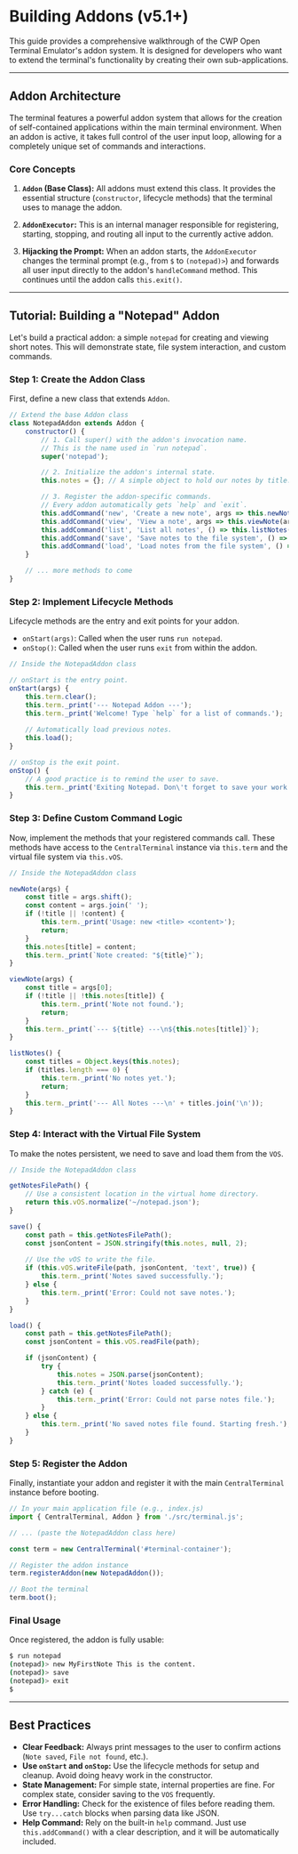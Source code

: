 # Building Addons (v5.1+)

This guide provides a comprehensive walkthrough of the CWP Open Terminal Emulator's addon system. It is designed for developers who want to extend the terminal's functionality by creating their own sub-applications.

---

## Addon Architecture

The terminal features a powerful addon system that allows for the creation of self-contained applications within the main terminal environment. When an addon is active, it takes full control of the user input loop, allowing for a completely unique set of commands and interactions.

### Core Concepts

1.  **`Addon` (Base Class):** All addons must extend this class. It provides the essential structure (`constructor`, lifecycle methods) that the terminal uses to manage the addon.

2.  **`AddonExecutor`:** This is an internal manager responsible for registering, starting, stopping, and routing all input to the currently active addon.

3.  **Hijacking the Prompt:** When an addon starts, the `AddonExecutor` changes the terminal prompt (e.g., from `$` to `(notepad)>`) and forwards all user input directly to the addon's `handleCommand` method. This continues until the addon calls `this.exit()`.

---

## Tutorial: Building a "Notepad" Addon

Let's build a practical addon: a simple `notepad` for creating and viewing short notes. This will demonstrate state, file system interaction, and custom commands.

### Step 1: Create the Addon Class

First, define a new class that extends `Addon`.

```javascript
// Extend the base Addon class
class NotepadAddon extends Addon {
    constructor() {
        // 1. Call super() with the addon's invocation name.
        // This is the name used in `run notepad`.
        super('notepad');

        // 2. Initialize the addon's internal state.
        this.notes = {}; // A simple object to hold our notes by title.

        // 3. Register the addon-specific commands.
        // Every addon automatically gets `help` and `exit`.
        this.addCommand('new', 'Create a new note', args => this.newNote(args));
        this.addCommand('view', 'View a note', args => this.viewNote(args));
        this.addCommand('list', 'List all notes', () => this.listNotes());
        this.addCommand('save', 'Save notes to the file system', () => this.save());
        this.addCommand('load', 'Load notes from the file system', () => this.load());
    }

    // ... more methods to come
}
```

### Step 2: Implement Lifecycle Methods

Lifecycle methods are the entry and exit points for your addon.

*   `onStart(args)`: Called when the user runs `run notepad`.
*   `onStop()`: Called when the user runs `exit` from within the addon.

```javascript
// Inside the NotepadAddon class

// onStart is the entry point.
onStart(args) {
    this.term.clear();
    this.term._print('--- Notepad Addon ---');
    this.term._print('Welcome! Type `help` for a list of commands.');
    
    // Automatically load previous notes.
    this.load(); 
}

// onStop is the exit point.
onStop() {
    // A good practice is to remind the user to save.
    this.term._print('Exiting Notepad. Don\'t forget to save your work!');
}
```

### Step 3: Define Custom Command Logic

Now, implement the methods that your registered commands call. These methods have access to the `CentralTerminal` instance via `this.term` and the virtual file system via `this.vOS`.

```javascript
// Inside the NotepadAddon class

newNote(args) {
    const title = args.shift();
    const content = args.join(' ');
    if (!title || !content) {
        this.term._print('Usage: new <title> <content>');
        return;
    }
    this.notes[title] = content;
    this.term._print(`Note created: "${title}"`);
}

viewNote(args) {
    const title = args[0];
    if (!title || !this.notes[title]) {
        this.term._print('Note not found.');
        return;
    }
    this.term._print(`--- ${title} ---\n${this.notes[title]}`);
}

listNotes() {
    const titles = Object.keys(this.notes);
    if (titles.length === 0) {
        this.term._print('No notes yet.');
        return;
    }
    this.term._print('--- All Notes ---\n' + titles.join('\n'));
}
```

### Step 4: Interact with the Virtual File System

To make the notes persistent, we need to save and load them from the `VOS`.

```javascript
// Inside the NotepadAddon class

getNotesFilePath() {
    // Use a consistent location in the virtual home directory.
    return this.vOS.normalize('~/notepad.json');
}

save() {
    const path = this.getNotesFilePath();
    const jsonContent = JSON.stringify(this.notes, null, 2);
    
    // Use the vOS to write the file.
    if (this.vOS.writeFile(path, jsonContent, 'text', true)) {
        this.term._print('Notes saved successfully.');
    } else {
        this.term._print('Error: Could not save notes.');
    }
}

load() {
    const path = this.getNotesFilePath();
    const jsonContent = this.vOS.readFile(path);

    if (jsonContent) {
        try {
            this.notes = JSON.parse(jsonContent);
            this.term._print('Notes loaded successfully.');
        } catch (e) {
            this.term._print('Error: Could not parse notes file.');
        }
    } else {
        this.term._print('No saved notes file found. Starting fresh.');
    }
}
```

### Step 5: Register the Addon

Finally, instantiate your addon and register it with the main `CentralTerminal` instance before booting.

```javascript
// In your main application file (e.g., index.js)
import { CentralTerminal, Addon } from './src/terminal.js';

// ... (paste the NotepadAddon class here)

const term = new CentralTerminal('#terminal-container');

// Register the addon instance
term.registerAddon(new NotepadAddon());

// Boot the terminal
term.boot();
```

### Final Usage

Once registered, the addon is fully usable:

```bash
$ run notepad
(notepad)> new MyFirstNote This is the content.
(notepad)> save
(notepad)> exit
$
```

---

## Best Practices

*   **Clear Feedback:** Always print messages to the user to confirm actions (`Note saved`, `File not found`, etc.).
*   **Use `onStart` and `onStop`:** Use the lifecycle methods for setup and cleanup. Avoid doing heavy work in the constructor.
*   **State Management:** For simple state, internal properties are fine. For complex state, consider saving to the `VOS` frequently.
*   **Error Handling:** Check for the existence of files before reading them. Use `try...catch` blocks when parsing data like JSON.
*   **Help Command:** Rely on the built-in `help` command. Just use `this.addCommand()` with a clear description, and it will be automatically included.
